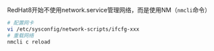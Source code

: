 RedHat8开始不使用network.service管理网络，而是使用NM（`nmcli`命令）
```bash
# 配置网卡
vi /etc/sysconfig/network-scripts/ifcfg-xxx
# 重载网络
nmcli c reload
```
